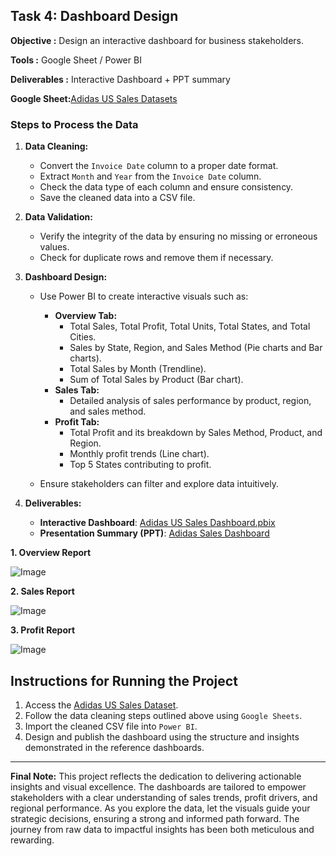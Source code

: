## Task 4: Dashboard Design
**Objective :** Design an interactive dashboard for business stakeholders.

**Tools :** Google Sheet / Power BI

**Deliverables :** Interactive Dashboard + PPT summary

**Google Sheet:**[Adidas US Sales Datasets](https://docs.google.com/spreadsheets/d/1jcJjOk8NvFdLxr3tbKU7IASrlxyqTokQ/edit?gid=606347802#gid=606347802)

### Steps to Process the Data
1. **Data Cleaning:**
   - Convert the `Invoice Date` column to a proper date format.
   - Extract `Month` and `Year` from the `Invoice Date` column.
   - Check the data type of each column and ensure consistency.
   - Save the cleaned data into a CSV file.

2. **Data Validation:**
   - Verify the integrity of the data by ensuring no missing or erroneous values.
   - Check for duplicate rows and remove them if necessary.
  
3. **Dashboard Design:**
   - Use Power BI to create interactive visuals such as:
     - **Overview Tab:**
       - Total Sales, Total Profit, Total Units, Total States, and Total Cities.
       - Sales by State, Region, and Sales Method (Pie charts and Bar charts).
       - Total Sales by Month (Trendline).
       - Sum of Total Sales by Product (Bar chart).
     - **Sales Tab:**
       - Detailed analysis of sales performance by product, region, and sales method.
     - **Profit Tab:**
       - Total Profit and its breakdown by Sales Method, Product, and Region.
       - Monthly profit trends (Line chart).
       - Top 5 States contributing to profit.

   - Ensure stakeholders can filter and explore data intuitively.

4. **Deliverables:**
   - **Interactive Dashboard**: [Adidas US Sales Dashboard.pbix](https://app.powerbi.com/groups/me/reports/f9f9c66c-b333-4103-8773-9cd74e3c24b8/57c261997f724e266760?ctid=56c1d497-700b-49cf-8f8d-3dd6b20d522f&experience=power-bi)
   - **Presentation Summary (PPT)**: [Adidas Sales Dashboard](https://github.com/saurabhtikadar/DATA-ANALYST-INTERNS/blob/main/Task%204/Adidas%20Sales%20Dashboard.pptx)
  
**1. Overview Report**
  
![Image](https://github.com/user-attachments/assets/683ae972-65e4-405a-96fe-ba85bbf5d49b)
  
**2. Sales Report**

![Image](https://github.com/user-attachments/assets/e727260b-5eff-4123-b59e-eb01a0adf498)
  
**3. Profit Report**

![Image](https://github.com/user-attachments/assets/f1debb09-3ba9-4b7b-b2e1-1a09d8e77cb3)

## Instructions for Running the Project
1. Access the [Adidas US Sales Dataset](https://docs.google.com/spreadsheets/d/1jcJjOk8NvFdLxr3tbKU7IASrlxyqTokQ/edit?gid=606347802#gid=606347802).
2. Follow the data cleaning steps outlined above using `Google Sheets`.
3. Import the cleaned CSV file into `Power BI`.
4. Design and publish the dashboard using the structure and insights demonstrated in the reference dashboards.

---
**Final Note:** This project reflects the dedication to delivering actionable insights and visual excellence. The dashboards are tailored to empower stakeholders with a clear understanding of sales trends, profit drivers, and regional performance. As you explore the data, let the visuals guide your strategic decisions, ensuring a strong and informed path forward. The journey from raw data to impactful insights has been both meticulous and rewarding.
